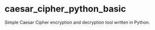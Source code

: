 # caesar_cipher_python_basic
Simple Caesar Cipher encryption and decryption tool written in Python.

